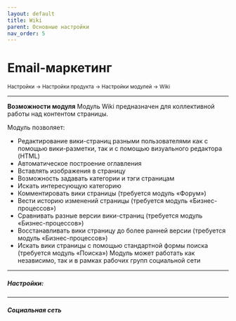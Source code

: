 ```yaml
---
layout: default
title: Wiki
parent: Основные настройки
nav_order: 5
---
```


# Email-маркетинг

<sub>Настройки → Настройки продукта → Настройки модулей → Wiki</sub>

---

**Возможности модуля**
Модуль Wiki предназначен для коллективной работы над контентом страницы.

Модуль позволяет:
- Редактирование вики-страниц разными пользователями как с помощью вики-разметки, так и с помощью визуального редактора (HTML)
- Автоматическое построение оглавления
- Вставлять изображения в страницу
- Возможность задавать категории и тэги страницам
- Искать интересующую категорию
- Комментировать вики страницы (требуется модуль «Форум»)
- Вести историю изменений страницы (требуется модуль «Бизнес-процессов»)
- Сравнивать разные версии вики-страниц (требуется модуль «Бизнес-процессов»)
- Восстанавливать вики страницу до более ранней версии (требуется модуль «Бизнес-процессов»)
- Искать вики страницы с помощью стандартной формы поиска (требуется модуль «Поиска»)
Модуль может работать как независимо, так и в рамках рабочих групп социальной сети

---

##### **Настройки:**

---

##### **Социальная сеть**

<br>
